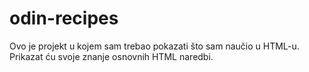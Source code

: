 # odin-recipes
Ovo je projekt u kojem sam trebao pokazati što sam naučio u HTML-u. Prikazat ću svoje znanje osnovnih HTML naredbi.